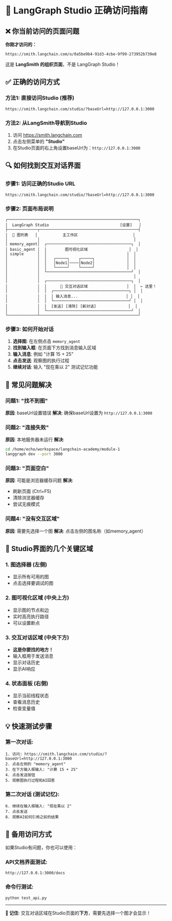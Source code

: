 # 🎯 LangGraph Studio 正确访问指南

## ❌ 你当前访问的页面问题

**你刚才访问的：**
```
https://smith.langchain.com/o/0a5be9b4-91d3-4cbe-9f99-273952b739e8
```
这是 **LangSmith 的组织页面**，不是 LangGraph Studio！

## ✅ 正确的访问方式

### 方法1: 直接访问Studio (推荐)
```
https://smith.langchain.com/studio/?baseUrl=http://127.0.0.1:3000
```

### 方法2: 从LangSmith导航到Studio
1. 访问 https://smith.langchain.com
2. 点击左侧菜单的 **"Studio"** 
3. 在Studio页面的右上角设置baseUrl为：`http://127.0.0.1:3000`

## 🔍 如何找到交互对话界面

### 步骤1: 访问正确的Studio URL
```
https://smith.langchain.com/studio/?baseUrl=http://127.0.0.1:3000
```

### 步骤2: 页面布局说明
```
┌─────────────────────────────────────────────────────────┐
│  LangGraph Studio                               [设置]   │
├─────────────┬───────────────────────────────────────────┤
│  📁 图列表   │           主工作区                        │
│             │                                         │
│ memory_agent│  ┌─────────────────────────────────────┐  │
│ basic_agent │  │        图可视化区域                  │  │
│ simple      │  │                                   │  │
│             │  │   ┌─────┐    ┌─────┐              │  │
│             │  │   │Node1│────│Node2│              │  │
│             │  │   └─────┘    └─────┘              │  │
│             │  └─────────────────────────────────────┘  │
│             │                                         │
│             │  ┌─────────────────────────────────────┐  │
│             │  │      💬 交互对话区域                 │  │  ← 这里！
│             │  │  ┌─────────────────────────────────┐ │  │
│             │  │  │ 输入消息...                     │ │  │
│             │  │  └─────────────────────────────────┘ │  │
│             │  │  [发送] [清除] [新对话]              │  │
│             │  └─────────────────────────────────────┘  │
└─────────────┴───────────────────────────────────────────┘
```

### 步骤3: 如何开始对话
1. **选择图**: 在左侧点击 `memory_agent`
2. **找到输入框**: 在页面下方找到消息输入区域
3. **输入消息**: 例如 "计算 15 + 25"
4. **点击发送**: 观察图的执行过程
5. **继续对话**: 输入 "现在乘以 2" 测试记忆功能

## 🚨 常见问题解决

### 问题1: "找不到图"
**原因**: baseUrl设置错误
**解决**: 确保baseUrl设置为 `http://127.0.0.1:3000`

### 问题2: "连接失败"
**原因**: 本地服务器未运行
**解决**: 
```bash
cd /home/echo/workspace/langchain-academy/module-1
langgraph dev --port 3000
```

### 问题3: "页面空白"
**原因**: 可能是浏览器缓存问题
**解决**: 
- 刷新页面 (Ctrl+F5)
- 清除浏览器缓存
- 尝试无痕模式

### 问题4: "没有交互区域"
**原因**: 需要先选择一个图
**解决**: 点击左侧的图名称（如memory_agent）

## 🎯 Studio界面的几个关键区域

### 1. 图选择器 (左侧)
- 显示所有可用的图
- 点击选择要调试的图

### 2. 图可视化区域 (中央上方)
- 显示图的节点和边
- 实时高亮执行路径
- 可以设置断点

### 3. 交互对话区域 (中央下方)
- **这是你要找的地方！**
- 输入框用于发送消息
- 显示对话历史
- 显示AI响应

### 4. 状态面板 (右侧)
- 显示当前线程状态
- 查看消息历史
- 检查变量值

## 💡 快速测试步骤

### 第一次对话:
```
1. 访问: https://smith.langchain.com/studio/?baseUrl=http://127.0.0.1:3000
2. 点击左侧的 "memory_agent"
3. 在下方输入框输入: "计算 15 + 25"
4. 点击发送按钮
5. 观察图执行过程和AI回答
```

### 第二次对话 (测试记忆):
```
6. 继续在输入框输入: "现在乘以 2"
7. 点击发送
8. 观察AI如何引用之前的结果
```

## 🔗 备用访问方式

如果Studio有问题，你也可以使用：

### API文档界面测试:
```
http://127.0.0.1:3000/docs
```

### 命令行测试:
```python
python test_api.py
```

---

**🎯 记住**: 交互对话区域在Studio页面的**下方**，需要先选择一个图才会显示！